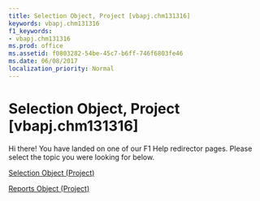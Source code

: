 ```yaml
---
title: Selection Object, Project [vbapj.chm131316]
keywords: vbapj.chm131316
f1_keywords:
- vbapj.chm131316
ms.prod: office
ms.assetid: f0803282-54be-45c7-b6ff-746f6803fe46
ms.date: 06/08/2017
localization_priority: Normal
---
```



# Selection Object, Project [vbapj.chm131316]

Hi there! You have landed on one of our F1 Help redirector pages. Please select the topic you were looking for below.

[Selection Object (Project)](http://msdn.microsoft.com/library/06b2fc7e-5c72-3c13-132f-769e68057b43%28Office.15%29.aspx)

[Reports Object (Project)](http://msdn.microsoft.com/library/a9f4a13b-1907-dbe8-8077-fb1226bb8bb9%28Office.15%29.aspx)


